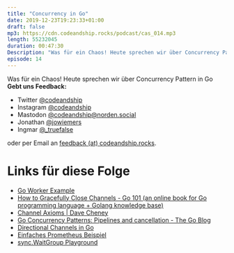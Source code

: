 ```yaml
---
title: "Concurrency in Go"
date: 2019-12-23T19:23:33+01:00
draft: false
mp3: https://cdn.codeandship.rocks/podcast/cas_014.mp3
length: 55232045
duration: 00:47:30
Description: "Was für ein Chaos! Heute sprechen wir über Concurrency Pattern in Go"
episode: 14
---
```


Was für ein Chaos! Heute sprechen wir über Concurrency Pattern in Go
**Gebt uns Feedback:**

- Twitter [@codeandship][1]
- Instagram [@codeandship][6]
- Mastodon [@codeandship@norden.social][5]
- Jonathan [@jowiemers][2]
- Ingmar [@_truefalse][3]
 
oder per Email an [feedback (at) codeandship.rocks][4].

[1]: https://twitter.com/codeandship
[2]: https://twitter.com/jowiemers
[3]: https://twitter.com/_truefalse
[4]: mailto:feedback@codeandship.rocks
[5]: https://norden.social/users/codeandship
[6]: https://www.instagram.com/codeandship/

# Links für diese Folge

- [Go Worker Example](https://github.com/codeandship/go-worker-example)
- [How to Gracefully Close Channels - Go 101 (an online book for Go programming language + Golang knowledge base)](https://go101.org/article/channel-closing.html)
- [Channel Axioms | Dave Cheney](https://dave.cheney.net/2014/03/19/channel-axioms)
- [Go Concurrency Patterns: Pipelines and cancellation - The Go Blog](https://blog.golang.org/pipelines)
- [Directional Channels in Go](https://blog.gopheracademy.com/advent-2019/directional-channels/)
- [Einfaches Prometheus Beispiel](https://github.com/prometheus/client_golang/blob/master/examples/simple/main.go)
- [sync.WaitGroup Playground](https://play.golang.org/p/WVM_I0-nJqi)